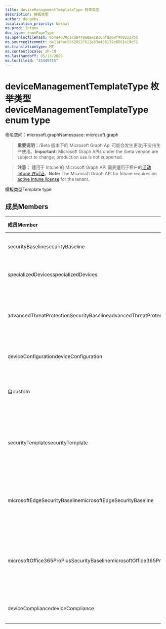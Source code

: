 ```yaml
---
title: deviceManagementTemplateType 枚举类型
description: 模板类型
author: dougeby
localization_priority: Normal
ms.prod: Intune
doc_type: enumPageType
ms.openlocfilehash: 954a4030cacd8448e0ae1816afda69f4d02237bb
ms.sourcegitcommit: d4114bac58628527611e83e436132c6581a19c52
ms.translationtype: MT
ms.contentlocale: zh-CN
ms.lasthandoff: 05/13/2020
ms.locfileid: "43449715"
---
```

# <a name="devicemanagementtemplatetype-enum-type"></a><span data-ttu-id="84ba1-103">deviceManagementTemplateType 枚举类型</span><span class="sxs-lookup"><span data-stu-id="84ba1-103">deviceManagementTemplateType enum type</span></span>

<span data-ttu-id="84ba1-104">命名空间：microsoft.graph</span><span class="sxs-lookup"><span data-stu-id="84ba1-104">Namespace: microsoft.graph</span></span>

> <span data-ttu-id="84ba1-105">**重要说明：**/Beta 版本下的 Microsoft Graph Api 可能会发生更改;不支持生产使用。</span><span class="sxs-lookup"><span data-stu-id="84ba1-105">**Important:** Microsoft Graph APIs under the /beta version are subject to change; production use is not supported.</span></span>

> <span data-ttu-id="84ba1-106">**注意：** 适用于 Intune 的 Microsoft Graph API 需要适用于租户的[活动 Intune 许可证](https://go.microsoft.com/fwlink/?linkid=839381)。</span><span class="sxs-lookup"><span data-stu-id="84ba1-106">**Note:** The Microsoft Graph API for Intune requires an [active Intune license](https://go.microsoft.com/fwlink/?linkid=839381) for the tenant.</span></span>

<span data-ttu-id="84ba1-107">模板类型</span><span class="sxs-lookup"><span data-stu-id="84ba1-107">Template type</span></span>

## <a name="members"></a><span data-ttu-id="84ba1-108">成员</span><span class="sxs-lookup"><span data-stu-id="84ba1-108">Members</span></span>
|<span data-ttu-id="84ba1-109">成员</span><span class="sxs-lookup"><span data-stu-id="84ba1-109">Member</span></span>|<span data-ttu-id="84ba1-110">值</span><span class="sxs-lookup"><span data-stu-id="84ba1-110">Value</span></span>|<span data-ttu-id="84ba1-111">说明</span><span class="sxs-lookup"><span data-stu-id="84ba1-111">Description</span></span>|
|:---|:---|:---|
|<span data-ttu-id="84ba1-112">securityBaseline</span><span class="sxs-lookup"><span data-stu-id="84ba1-112">securityBaseline</span></span>|<span data-ttu-id="84ba1-113">0</span><span class="sxs-lookup"><span data-stu-id="84ba1-113">0</span></span>|<span data-ttu-id="84ba1-114">安全基准模板</span><span class="sxs-lookup"><span data-stu-id="84ba1-114">Security baseline template</span></span>|
|<span data-ttu-id="84ba1-115">specializedDevices</span><span class="sxs-lookup"><span data-stu-id="84ba1-115">specializedDevices</span></span>|<span data-ttu-id="84ba1-116">1 </span><span class="sxs-lookup"><span data-stu-id="84ba1-116">1</span></span>|<span data-ttu-id="84ba1-117">专用设备模板</span><span class="sxs-lookup"><span data-stu-id="84ba1-117">Specialized devices template</span></span>|
|<span data-ttu-id="84ba1-118">advancedThreatProtectionSecurityBaseline</span><span class="sxs-lookup"><span data-stu-id="84ba1-118">advancedThreatProtectionSecurityBaseline</span></span>|<span data-ttu-id="84ba1-119">2 </span><span class="sxs-lookup"><span data-stu-id="84ba1-119">2</span></span>|<span data-ttu-id="84ba1-120">高级威胁防护安全基准模板</span><span class="sxs-lookup"><span data-stu-id="84ba1-120">Advanced Threat Protection security baseline template</span></span>|
|<span data-ttu-id="84ba1-121">deviceConfiguration</span><span class="sxs-lookup"><span data-stu-id="84ba1-121">deviceConfiguration</span></span>|<span data-ttu-id="84ba1-122">3 </span><span class="sxs-lookup"><span data-stu-id="84ba1-122">3</span></span>|<span data-ttu-id="84ba1-123">设备配置模板</span><span class="sxs-lookup"><span data-stu-id="84ba1-123">Device configuration template</span></span>|
|<span data-ttu-id="84ba1-124">自</span><span class="sxs-lookup"><span data-stu-id="84ba1-124">custom</span></span>|<span data-ttu-id="84ba1-125">4 </span><span class="sxs-lookup"><span data-stu-id="84ba1-125">4</span></span>|<span data-ttu-id="84ba1-126">自定义管理员定义的模板</span><span class="sxs-lookup"><span data-stu-id="84ba1-126">Custom admin defined template</span></span>|
|<span data-ttu-id="84ba1-127">securityTemplate</span><span class="sxs-lookup"><span data-stu-id="84ba1-127">securityTemplate</span></span>|<span data-ttu-id="84ba1-128">5 </span><span class="sxs-lookup"><span data-stu-id="84ba1-128">5</span></span>|<span data-ttu-id="84ba1-129">包含特定的安全重点设置的模板</span><span class="sxs-lookup"><span data-stu-id="84ba1-129">Templates containing specific security focused settings</span></span>|
|<span data-ttu-id="84ba1-130">microsoftEdgeSecurityBaseline</span><span class="sxs-lookup"><span data-stu-id="84ba1-130">microsoftEdgeSecurityBaseline</span></span>|<span data-ttu-id="84ba1-131">6 </span><span class="sxs-lookup"><span data-stu-id="84ba1-131">6</span></span>|<span data-ttu-id="84ba1-132">Microsoft Edge 安全基准模板</span><span class="sxs-lookup"><span data-stu-id="84ba1-132">Microsoft Edge security baseline template</span></span>|
|<span data-ttu-id="84ba1-133">microsoftOffice365ProPlusSecurityBaseline</span><span class="sxs-lookup"><span data-stu-id="84ba1-133">microsoftOffice365ProPlusSecurityBaseline</span></span>|<span data-ttu-id="84ba1-134">7 </span><span class="sxs-lookup"><span data-stu-id="84ba1-134">7</span></span>|<span data-ttu-id="84ba1-135">Microsoft Office 365 专业增强版安全基准模板</span><span class="sxs-lookup"><span data-stu-id="84ba1-135">Microsoft Office 365 ProPlus security baseline template</span></span>|
|<span data-ttu-id="84ba1-136">deviceCompliance</span><span class="sxs-lookup"><span data-stu-id="84ba1-136">deviceCompliance</span></span>|<span data-ttu-id="84ba1-137">8 </span><span class="sxs-lookup"><span data-stu-id="84ba1-137">8</span></span>|<span data-ttu-id="84ba1-138">设备合规性模板</span><span class="sxs-lookup"><span data-stu-id="84ba1-138">Device compliance template</span></span>|



